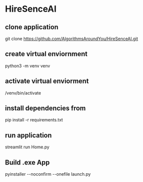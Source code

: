 # HireSenceAI

## clone application
git clone https://github.com/AlgorithmsAroundYou/HireSenceAI.git

## create virtual enviornment
python3 -m venv venv

## activate virtual enviorment
/venv/bin/activate

## install dependencies from
pip install -r requirements.txt

## run application
streamlit run Home.py

## Build .exe App
pyinstaller --noconfirm --onefile launch.py

